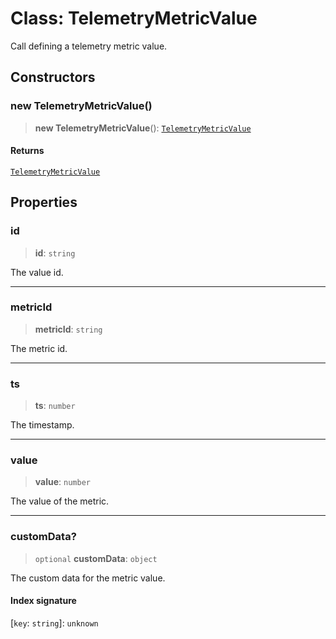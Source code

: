 # Class: TelemetryMetricValue

Call defining a telemetry metric value.

## Constructors

### new TelemetryMetricValue()

> **new TelemetryMetricValue**(): [`TelemetryMetricValue`](TelemetryMetricValue.md)

#### Returns

[`TelemetryMetricValue`](TelemetryMetricValue.md)

## Properties

### id

> **id**: `string`

The value id.

***

### metricId

> **metricId**: `string`

The metric id.

***

### ts

> **ts**: `number`

The timestamp.

***

### value

> **value**: `number`

The value of the metric.

***

### customData?

> `optional` **customData**: `object`

The custom data for the metric value.

#### Index signature

 \[`key`: `string`\]: `unknown`
